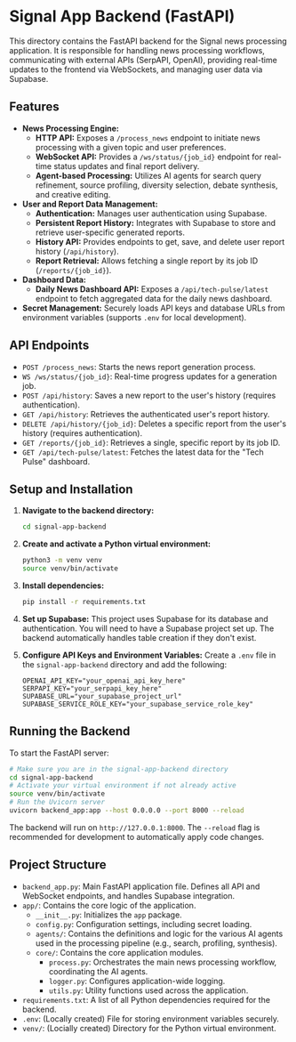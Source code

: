 # Signal App Backend (FastAPI)

This directory contains the FastAPI backend for the Signal news processing application. It is responsible for handling news processing workflows, communicating with external APIs (SerpAPI, OpenAI), providing real-time updates to the frontend via WebSockets, and managing user data via Supabase.

## Features

*   **News Processing Engine:**
    *   **HTTP API:** Exposes a `/process_news` endpoint to initiate news processing with a given topic and user preferences.
    *   **WebSocket API:** Provides a `/ws/status/{job_id}` endpoint for real-time status updates and final report delivery.
    *   **Agent-based Processing:** Utilizes AI agents for search query refinement, source profiling, diversity selection, debate synthesis, and creative editing.
*   **User and Report Data Management:**
    *   **Authentication:** Manages user authentication using Supabase.
    *   **Persistent Report History:** Integrates with Supabase to store and retrieve user-specific generated reports.
    *   **History API:** Provides endpoints to get, save, and delete user report history (`/api/history`).
    *   **Report Retrieval:** Allows fetching a single report by its job ID (`/reports/{job_id}`).
*   **Dashboard Data:**
    *   **Daily News Dashboard API:** Exposes a `/api/tech-pulse/latest` endpoint to fetch aggregated data for the daily news dashboard.
*   **Secret Management:** Securely loads API keys and database URLs from environment variables (supports `.env` for local development).

## API Endpoints

*   `POST /process_news`: Starts the news report generation process.
*   `WS /ws/status/{job_id}`: Real-time progress updates for a generation job.
*   `POST /api/history`: Saves a new report to the user's history (requires authentication).
*   `GET /api/history`: Retrieves the authenticated user's report history.
*   `DELETE /api/history/{job_id}`: Deletes a specific report from the user's history (requires authentication).
*   `GET /reports/{job_id}`: Retrieves a single, specific report by its job ID.
*   `GET /api/tech-pulse/latest`: Fetches the latest data for the "Tech Pulse" dashboard.

## Setup and Installation

1.  **Navigate to the backend directory:**
    ```bash
    cd signal-app-backend
    ```

2.  **Create and activate a Python virtual environment:**
    ```bash
    python3 -m venv venv
    source venv/bin/activate
    ```

3.  **Install dependencies:**
    ```bash
    pip install -r requirements.txt
    ```

4.  **Set up Supabase:**
    This project uses Supabase for its database and authentication. You will need to have a Supabase project set up. The backend automatically handles table creation if they don't exist.

5.  **Configure API Keys and Environment Variables:**
    Create a `.env` file in the `signal-app-backend` directory and add the following:
    ```
    OPENAI_API_KEY="your_openai_api_key_here"
    SERPAPI_KEY="your_serpapi_key_here"
    SUPABASE_URL="your_supabase_project_url"
    SUPABASE_SERVICE_ROLE_KEY="your_supabase_service_role_key"
    ```

## Running the Backend

To start the FastAPI server:

```bash
# Make sure you are in the signal-app-backend directory
cd signal-app-backend
# Activate your virtual environment if not already active
source venv/bin/activate
# Run the Uvicorn server
uvicorn backend_app:app --host 0.0.0.0 --port 8000 --reload
```

The backend will run on `http://127.0.0.1:8000`. The `--reload` flag is recommended for development to automatically apply code changes.

## Project Structure

*   `backend_app.py`: Main FastAPI application file. Defines all API and WebSocket endpoints, and handles Supabase integration.
*   `app/`: Contains the core logic of the application.
    *   `__init__.py`: Initializes the `app` package.
    *   `config.py`: Configuration settings, including secret loading.
    *   `agents/`: Contains the definitions and logic for the various AI agents used in the processing pipeline (e.g., search, profiling, synthesis).
    *   `core/`: Contains the core application modules.
        *   `process.py`: Orchestrates the main news processing workflow, coordinating the AI agents.
        *   `logger.py`: Configures application-wide logging.
        *   `utils.py`: Utility functions used across the application.
*   `requirements.txt`: A list of all Python dependencies required for the backend.
*   `.env`: (Locally created) File for storing environment variables securely.
*   `venv/`: (Locially created) Directory for the Python virtual environment.
